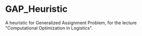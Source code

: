 # GAP_Heuristic
A heuristic for Generalized Assignment Problem, for the lecture "Computational Optimization in Logistics".
